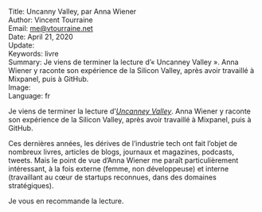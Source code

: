 Title:     Uncanny Valley, par Anna Wiener  
Author:    Vincent Tourraine  
Email:     me@vtourraine.net  
Date:      April 21, 2020  
Update:    
Keywords:  livre  
Summary:   Je viens de terminer la lecture d’« Uncanney Valley ». Anna Wiener y raconte son expérience de la Silicon Valley, après avoir travaillé à Mixpanel, puis à GitHub.  
Image:     
Language:  fr  


Je viens de terminer la lecture d’[_Uncanney Valley_](https://en.wikipedia.org/wiki/Uncanny_Valley_(memoir)). Anna Wiener y raconte son expérience de la Silicon Valley, après avoir travaillé à Mixpanel, puis à GitHub.

Ces dernières années, les dérives de l’industrie tech ont fait l’objet de nombreux livres, articles de blogs, journaux et magazines, podcasts, tweets. Mais le point de vue d’Anna Wiener me paraît particulièrement intéressant, à la fois externe (femme, non développeuse) et interne (travaillant au cœur de startups reconnues, dans des domaines stratégiques).

Je vous en recommande la lecture.
